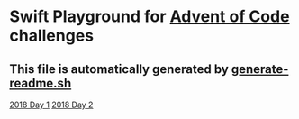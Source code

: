# Swift Playground for [Advent of Code](https://adventofcode.com) challenges
## This file is automatically generated by [generate-readme.sh](genereate-readme.sh)
[2018 Day 1](http://github.com/macdoum1/Advent-Of-Code/.%2fPages%2f2018)
[2018 Day 2](http://github.com/macdoum1/Advent-Of-Code/.%2fPages%2f2018)
